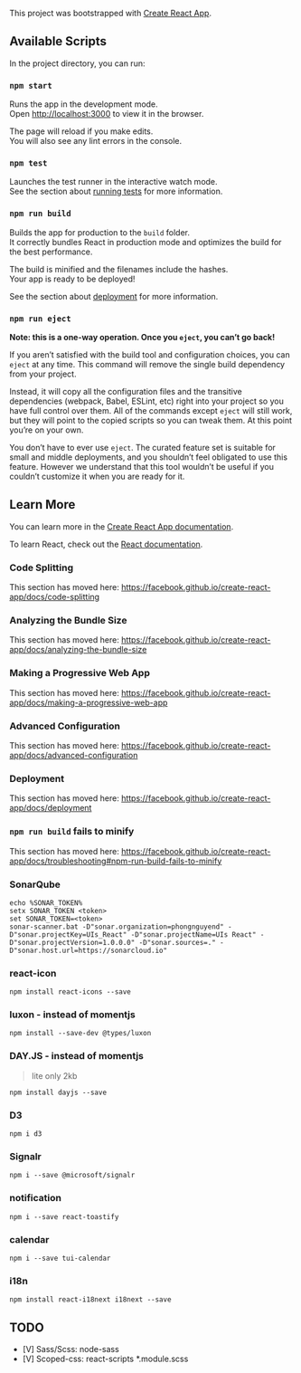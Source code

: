 This project was bootstrapped with [Create React App](https://github.com/facebook/create-react-app).

## Available Scripts

In the project directory, you can run:

### `npm start`

Runs the app in the development mode.<br />
Open [http://localhost:3000](http://localhost:3000) to view it in the browser.

The page will reload if you make edits.<br />
You will also see any lint errors in the console.

### `npm test`

Launches the test runner in the interactive watch mode.<br />
See the section about [running tests](https://facebook.github.io/create-react-app/docs/running-tests) for more information.

### `npm run build`

Builds the app for production to the `build` folder.<br />
It correctly bundles React in production mode and optimizes the build for the best performance.

The build is minified and the filenames include the hashes.<br />
Your app is ready to be deployed!

See the section about [deployment](https://facebook.github.io/create-react-app/docs/deployment) for more information.

### `npm run eject`

**Note: this is a one-way operation. Once you `eject`, you can’t go back!**

If you aren’t satisfied with the build tool and configuration choices, you can `eject` at any time. This command will remove the single build dependency from your project.

Instead, it will copy all the configuration files and the transitive dependencies (webpack, Babel, ESLint, etc) right into your project so you have full control over them. All of the commands except `eject` will still work, but they will point to the copied scripts so you can tweak them. At this point you’re on your own.

You don’t have to ever use `eject`. The curated feature set is suitable for small and middle deployments, and you shouldn’t feel obligated to use this feature. However we understand that this tool wouldn’t be useful if you couldn’t customize it when you are ready for it.

## Learn More

You can learn more in the [Create React App documentation](https://facebook.github.io/create-react-app/docs/getting-started).

To learn React, check out the [React documentation](https://reactjs.org/).

### Code Splitting

This section has moved here: https://facebook.github.io/create-react-app/docs/code-splitting

### Analyzing the Bundle Size

This section has moved here: https://facebook.github.io/create-react-app/docs/analyzing-the-bundle-size

### Making a Progressive Web App

This section has moved here: https://facebook.github.io/create-react-app/docs/making-a-progressive-web-app

### Advanced Configuration

This section has moved here: https://facebook.github.io/create-react-app/docs/advanced-configuration

### Deployment

This section has moved here: https://facebook.github.io/create-react-app/docs/deployment

### `npm run build` fails to minify

This section has moved here: https://facebook.github.io/create-react-app/docs/troubleshooting#npm-run-build-fails-to-minify

### SonarQube

```
echo %SONAR_TOKEN%
setx SONAR_TOKEN <token>
set SONAR_TOKEN=<token>
sonar-scanner.bat -D"sonar.organization=phongnguyend" -D"sonar.projectKey=UIs_React" -D"sonar.projectName=UIs React" -D"sonar.projectVersion=1.0.0.0" -D"sonar.sources=." -D"sonar.host.url=https://sonarcloud.io"
```

### react-icon

```
npm install react-icons --save
```

### luxon - instead of momentjs

```
npm install --save-dev @types/luxon
```

### DAY.JS - instead of momentjs
> lite only 2kb

```
npm install dayjs --save
```

### D3

```
npm i d3
```

### Signalr

```
npm i --save @microsoft/signalr
```

### notification

```
npm i --save react-toastify
```

### calendar

```
npm i --save tui-calendar
```

### i18n

```
npm install react-i18next i18next --save
```

###

## TODO

- [V] Sass/Scss: node-sass
- [V] Scoped-css: react-scripts *.module.scss
